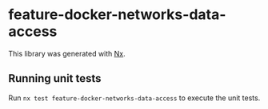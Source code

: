 # feature-docker-networks-data-access

This library was generated with [Nx](https://nx.dev).

## Running unit tests

Run `nx test feature-docker-networks-data-access` to execute the unit tests.
